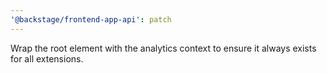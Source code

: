 ```yaml
---
'@backstage/frontend-app-api': patch
---
```


Wrap the root element with the analytics context to ensure it always exists for all extensions.
